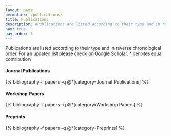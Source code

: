 ```yaml
---
layout: page
permalink: /publications/
title: Publications
description: #Publications are listed according to their type and in reverse chronological order. For an updated list please chek on [Google Scholar]<https://scholar.google.com/citations?user=o9Gj0dMAAAAJ&hl=en>(test)
nav: true
nav_order: 1
---
```

<!-- To add from a separate file just use:  bibliography --file preprint  -->
<!-- _pages/publications.md -->

<div class="publications">
  <p>
    Publications are listed according to their type and in reverse chronological order.
    For an updated list please check on
    <a href="https://scholar.google.com/citations?user=o9Gj0dMAAAAJ&hl=en">Google Scholar</a>.
    * denotes equal contribution
  </p>  

 
  <h4><b>Journal Publications</b></h4>
  {% bibliography -f papers -q @*[category=Journal Publications]  %}
  
  <h4><b>Workshop Papers</b></h4>
  {% bibliography -f papers -q @*[category=Workshop Papers]  %}
  
  <h4><b>Preprints</b></h4>
  {% bibliography -f papers -q @*[category=Preprints]  %}



<!--
<h3><b>Conference Proceedings</b></h3>
   bibliography -f papers -q @*[category=Conference Proceedings]  

<h2>Journal Publications</h2>
   bibliography -f papers -q @*[category=Journal Publications]  

  <h2>Book Chapters</h2>
   bibliography -f papers -q @*[category=Book Chapters]  
-->

